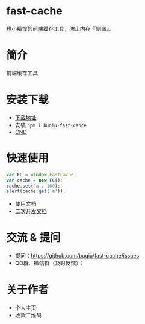 # fast-cache
短小精悍的前端缓存工具，防止内存『侧漏』。

# 简介

前端缓存工具

# 安装下载

- [下载地址](https://github.com/buqiu/fast-cache/releases)
- 安装 `npm i buqiu-fast-cahce`
- [CND](http://unpkg.com/buqiu-fast-cache/release/bundle.js)

# 快速使用

```js
var FC = window.FastCache;
var cache = new FC();
cache.set('a', 100);
alert(cache.get('a'));
```

- [使用文档](./doc/use/README.md)
- [二次开发文档](./doc/dev/README.md)

# 交流 & 提问

- 提问：https://github.com/buqiu/fast-cache/issues
- QQ群、微信群（及时反馈）：

# 关于作者

- 个人主页
- 收款二维码
